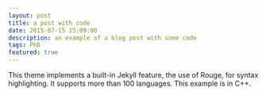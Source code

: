 ```yaml
---
layout: post
title: a post with code
date: 2015-07-15 15:09:00
description: an example of a blog post with some code
tags: PhD
featured: true
---
```


This theme implements a built-in Jekyll feature, the use of Rouge, for syntax highlighting.
It supports more than 100 languages.
This example is in C++.